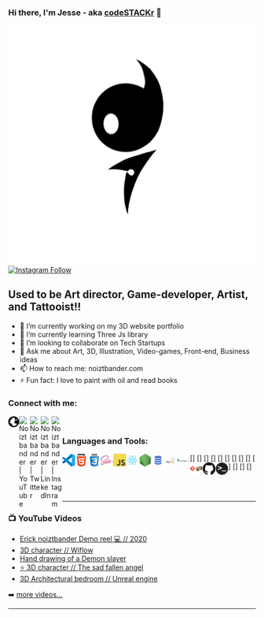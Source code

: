 


### Hi there, I'm Jesse - aka [codeSTACKr][website] 👋

[![Artstation Website](./assets/img/Logo_3.png)](https://www.artstation.com/noiztbander)
[![Instagram Follow](https://img.shields.io/twitter/follow/codeSTACKr?color=1DA1F2&logo=twitter&style=for-the-badge)](https://www.instagram.com/noiztbanderart/)

## Used to be Art director, Game-developer, Artist, and Tattooist!!

- 🔭 I’m currently working on my 3D website portfolio
- 🌱 I’m currently learning Three Js library
- 👯 I’m looking to collaborate on Tech Startups
- 💬 Ask me about Art, 3D, Illustration, Video-games, Front-end, Business ideas
- 📫 How to reach me: noiztbander.com
- ⚡ Fun fact: I love to paint with oil and read books

### Connect with me:

[<img align="left" alt="Noiztbander.com" width="22px" src="https://raw.githubusercontent.com/iconic/open-iconic/master/svg/globe.svg" />][website]
[<img align="left" alt="Noiztbander | YouTube" width="22px" src="https://cdn.jsdelivr.net/npm/simple-icons@v3/icons/youtube.svg" />][youtube]
[<img align="left" alt="Noiztbander | Twitter" width="22px" src="https://cdn.jsdelivr.net/npm/simple-icons@v3/icons/twitter.svg" />][twitter]
[<img align="left" alt="Noiztbander | LinkedIn" width="22px" src="https://cdn.jsdelivr.net/npm/simple-icons@v3/icons/linkedin.svg" />][linkedin]
[<img align="left" alt="Noiztbander | Instagram" width="22px" src="https://cdn.jsdelivr.net/npm/simple-icons@v3/icons/instagram.svg" />][instagram]

<br />

### Languages and Tools:

[<img align="left" alt="Visual Studio Code" width="26px" src="https://raw.githubusercontent.com/github/explore/80688e429a7d4ef2fca1e82350fe8e3517d3494d/topics/visual-studio-code/visual-studio-code.png" />]
[<img align="left" alt="HTML5" width="26px" src="https://raw.githubusercontent.com/github/explore/80688e429a7d4ef2fca1e82350fe8e3517d3494d/topics/html/html.png" />]
[<img align="left" alt="CSS3" width="26px" src="https://raw.githubusercontent.com/github/explore/80688e429a7d4ef2fca1e82350fe8e3517d3494d/topics/css/css.png" />]
[<img align="left" alt="Sass" width="26px" src="https://raw.githubusercontent.com/github/explore/80688e429a7d4ef2fca1e82350fe8e3517d3494d/topics/sass/sass.png" />]
[<img align="left" alt="JavaScript" width="26px" src="https://raw.githubusercontent.com/github/explore/80688e429a7d4ef2fca1e82350fe8e3517d3494d/topics/javascript/javascript.png" />]
[<img align="left" alt="React" width="26px" src="https://raw.githubusercontent.com/github/explore/80688e429a7d4ef2fca1e82350fe8e3517d3494d/topics/react/react.png" />]
[<img align="left" alt="Node.js" width="26px" src="https://raw.githubusercontent.com/github/explore/80688e429a7d4ef2fca1e82350fe8e3517d3494d/topics/nodejs/nodejs.png" />]
[<img align="left" alt="SQL" width="26px" src="https://raw.githubusercontent.com/github/explore/80688e429a7d4ef2fca1e82350fe8e3517d3494d/topics/sql/sql.png" />]
[<img align="left" alt="MySQL" width="26px" src="https://raw.githubusercontent.com/github/explore/80688e429a7d4ef2fca1e82350fe8e3517d3494d/topics/mysql/mysql.png" />]
[<img align="left" alt="MongoDB" width="26px" src="https://raw.githubusercontent.com/github/explore/80688e429a7d4ef2fca1e82350fe8e3517d3494d/topics/mongodb/mongodb.png" />]
[<img align="left" alt="Git" width="26px" src="https://raw.githubusercontent.com/github/explore/80688e429a7d4ef2fca1e82350fe8e3517d3494d/topics/git/git.png" />]
[<img align="left" alt="GitHub" width="26px" src="https://raw.githubusercontent.com/github/explore/78df643247d429f6cc873026c0622819ad797942/topics/github/github.png" />]
[<img align="left" alt="Terminal" width="26px" src="https://raw.githubusercontent.com/github/explore/80688e429a7d4ef2fca1e82350fe8e3517d3494d/topics/terminal/terminal.png" />]

<br />
<br />

---

### 📺 YouTube Videos

<!-- YOUTUBE:START -->
- [Erick noiztbander Demo reel 💻 // 2020](https://www.youtube.com/watch?v=HqjABnxQvDo&ab_channel=ErickNoiztbanderUre%C3%B1aLino)
- [3D character // Wiflow ](https://www.youtube.com/watch?v=qqJnZ7bMtac&ab_channel=ErickNoiztbanderUre%C3%B1aLino)
- [Hand drawing of a Demon slayer ](https://www.youtube.com/watch?v=dUTiSIhcUpY&ab_channel=ErickNoiztbanderUre%C3%B1aLino)
- [⭐ 3D character // The sad fallen angel ](https://www.youtube.com/watch?v=JUeIrUZmjSs&ab_channel=ErickNoiztbanderUre%C3%B1aLino)
- [3D Architectural bedroom // Unreal engine](https://www.youtube.com/watch?v=0dqeaKiAaC0&t=73s&ab_channel=ErickNoiztbanderUre%C3%B1aLino)
<!-- YOUTUBE:END -->

➡️ [more videos...](https://www.youtube.com/channel/UCzw-F6vXeIHs66udO0e7i-A)

---

[website]: https://www.artstation.com/noiztbander
[twitter]: https://twitter.com/Noiztbander
[youtube]: https://www.youtube.com/channel/UCzw-F6vXeIHs66udO0e7i-A
[instagram]: https://www.instagram.com/noiztbanderart/
[linkedin]: https://www.linkedin.com/in/noiztbander/